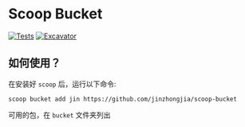 # Scoop Bucket

<!-- Uncomment the following line after replacing placeholders -->

[![Tests](https://github.com/jinzhongjia/scoop-bucket/actions/workflows/ci.yml/badge.svg)](https://github.com/jinzhongjia/scoop-bucket/actions/workflows/ci.yml) [![Excavator](https://github.com/jinzhongjia/scoop-bucket/actions/workflows/excavator.yml/badge.svg)](https://github.com/jinzhongjia/scoop-bucket/actions/workflows/excavator.yml)

## 如何使用？

在安装好 `scoop` 后，运行以下命令:

```pwsh
scoop bucket add jin https://github.com/jinzhongjia/scoop-bucket
```

可用的包，在 `bucket` 文件夹列出

